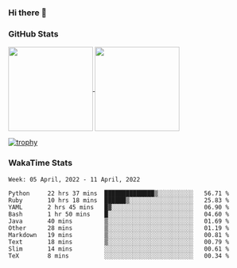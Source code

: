 ### Hi there 👋

### GitHub Stats

<a href="https://github.com/anuraghazra/github-readme-stats">
  <img align="center" height="170px" src="https://github-readme-stats.vercel.app/api/top-langs/?username=tksfjt1024&layout=compact&count_private=true&show_icons=true&show_icons=true&theme=graywhite" />
</a>
<a href="https://github.com/anuraghazra/github-readme-stats">
  <img align="center" height="170px" src="https://github-readme-stats.vercel.app/api?username=tksfjt1024&count_private=true&show_icons=true&show_icons=true&theme=graywhite" />
</a>

[![trophy](https://github-profile-trophy.vercel.app/?username=tksfjt1024)](https://github.com/ryo-ma/github-profile-trophy)

### WakaTime Stats

<!--START_SECTION:waka-->
```text
Week: 05 April, 2022 - 11 April, 2022

Python     22 hrs 37 mins  ██████████████▒░░░░░░░░░░   56.71 % 
Ruby       10 hrs 18 mins  ██████▒░░░░░░░░░░░░░░░░░░   25.83 % 
YAML       2 hrs 45 mins   █▓░░░░░░░░░░░░░░░░░░░░░░░   06.90 % 
Bash       1 hr 50 mins    █░░░░░░░░░░░░░░░░░░░░░░░░   04.60 % 
Java       40 mins         ▒░░░░░░░░░░░░░░░░░░░░░░░░   01.69 % 
Other      28 mins         ▒░░░░░░░░░░░░░░░░░░░░░░░░   01.19 % 
Markdown   19 mins         ▒░░░░░░░░░░░░░░░░░░░░░░░░   00.81 % 
Text       18 mins         ▒░░░░░░░░░░░░░░░░░░░░░░░░   00.79 % 
Slim       14 mins         ░░░░░░░░░░░░░░░░░░░░░░░░░   00.61 % 
TeX        8 mins          ░░░░░░░░░░░░░░░░░░░░░░░░░   00.34 % 
```
<!--END_SECTION:waka-->
